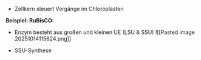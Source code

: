 - Zellkern steuert Vorgänge im Chloroplasten

**Beispiel: RuBisCO:**
- Enzym besteht aus großen und kleinen UE (LSU & SSU)
![[Pasted image 20251014115624.png]]

- SSU-Synthese 